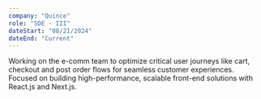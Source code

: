 ```yaml
---
company: "Quince"
role: "SDE - III"
dateStart: "08/21/2024"
dateEnd: "Current"
---
```


Working on the e-comm team to optimize critical user journeys like cart, checkout and post order flows for seamless customer experiences. Focused on building high-performance, scalable front-end solutions with React.js and Next.js.